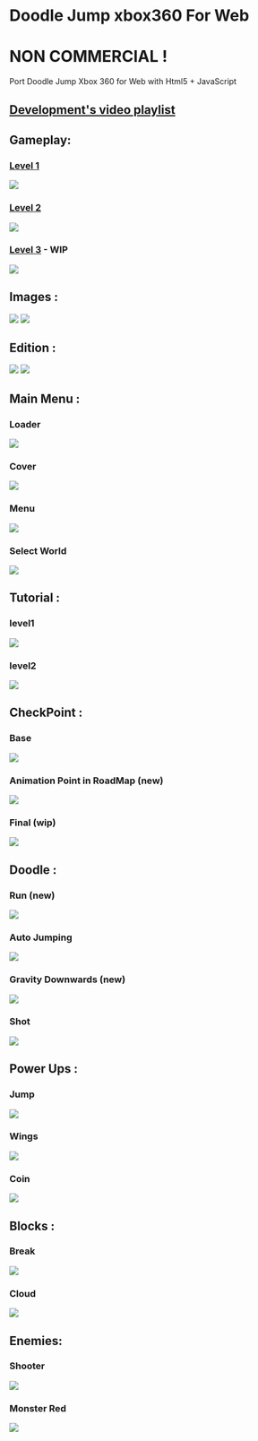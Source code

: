 # Doodle Jump xbox360 For Web 
# NON COMMERCIAL !
Port Doodle Jump Xbox 360 for Web with Html5 + JavaScript

## [Development's video playlist](https://www.youtube.com/watch?v=xT8pgm-a5ug&index=1&list=PLNph7ndeSqE_0N6pELKcHKbOPBKyMQ1b8) 

## Gameplay:

### [Level 1](https://youtu.be/J-L-RszAkKI)
![](https://github.com/vicboma1/doodleJumpxbox360ForWeb/blob/master/image/Screen%20Shot%202016-02-15%20at%2020.41.06.png)

### [Level 2](https://www.youtube.com/watch?v=Vrr9Q9VLfDU)
![](https://github.com/vicboma1/doodleJumpxbox360ForWeb/blob/master/image/image/Screen%20Shot%202016-02-15%20at%2020.45.53.png)

### [Level 3]() - WIP
![](https://github.com/vicboma1/doodleJumpxbox360ForWeb/blob/master/image/Screen%20Shot%202016-02-15%20at%2020.34.28.png)

## Images :

![](https://github.com/vicboma1/doodleJumpxbox360ForWeb/blob/master/image/Screen%20Shot%202016-01-18%20at%2016.34.38.png)
![](https://github.com/vicboma1/doodleJumpxbox360ForWeb/blob/master/image/Screen%20Shot%202016-01-19%20at%2023.09.00.png)

## Edition :

![](https://github.com/vicboma1/doodleJumpxbox360ForWeb/blob/master/image/Screen%20Shot%202016-01-28%20at%2001.41.54.png)
![](https://github.com/vicboma1/doodleJumpxbox360ForWeb/blob/master/gif/photoshop.gif)


## Main Menu :

### Loader
![](https://github.com/vicboma1/doodleJumpxbox360ForWeb/blob/master/gif/loader.gif)

### Cover
![](https://github.com/vicboma1/doodleJumpxbox360ForWeb/blob/master/gif/cover.gif)

### Menu 
![](https://github.com/vicboma1/doodleJumpxbox360ForWeb/blob/master/gif/Menu.gif)

### Select World
![](https://github.com/vicboma1/doodleJumpxbox360ForWeb/blob/master/gif/caves.gif)

## Tutorial :
 
### level1
![](https://github.com/vicboma1/doodleJumpxbox360ForWeb/blob/master/gif/tutorial.gif)

### level2
![](https://github.com/vicboma1/doodleJumpxbox360ForWeb/blob/master/gif/tutorial2.gif)


## CheckPoint :
 
### Base
![](https://github.com/vicboma1/doodleJumpxbox360ForWeb/blob/master/gif/checkPoint.gif)

### Animation Point in RoadMap (new)
![](https://github.com/vicboma1/doodleJumpxbox360ForWeb/blob/master/gif/flag.gif)

### Final (wip)
![](https://github.com/vicboma1/doodleJumpxbox360ForWeb/blob/master/gif/final.gif)


## Doodle : 

### Run (new)
![](https://github.com/vicboma1/doodleJumpxbox360ForWeb/blob/master/gif/run.gif)

### Auto Jumping
![](https://github.com/vicboma1/doodleJumpxbox360ForWeb/blob/master/gif/jumping.gif)

### Gravity Downwards (new)
![](https://github.com/vicboma1/doodleJumpxbox360ForWeb/blob/master/gif/downwards.gif)

### Shot
![](https://github.com/vicboma1/doodleJumpxbox360ForWeb/blob/master/gif/shot.gif)



## Power Ups :

### Jump
![](https://github.com/vicboma1/doodleJumpxbox360ForWeb/blob/master/gif/jump.gif)

### Wings
![](https://github.com/vicboma1/doodleJumpxbox360ForWeb/blob/master/gif/wings.gif)

### Coin
![](https://github.com/vicboma1/doodleJumpxbox360ForWeb/blob/master/gif/coin.gif)



## Blocks :

### Break
![](https://github.com/vicboma1/doodleJumpxbox360ForWeb/blob/master/gif/break.gif)

### Cloud
![](https://github.com/vicboma1/doodleJumpxbox360ForWeb/blob/master/gif/cloudblock.gif)



## Enemies:

### Shooter
![](https://github.com/vicboma1/doodleJumpxbox360ForWeb/blob/master/gif/EnemyShooter.gif)

### Monster Red
![](https://github.com/vicboma1/doodleJumpxbox360ForWeb/blob/master/gif/EnemyRed.gif)
